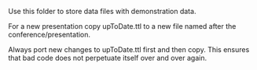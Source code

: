 Use this folder to store data files with demonstration data.

For a new presentation copy upToDate.ttl to a new file named after the conference/presentation.

Always port new changes to upToDate.ttl first and then copy. This ensures that bad code does not perpetuate itself over and over again.


